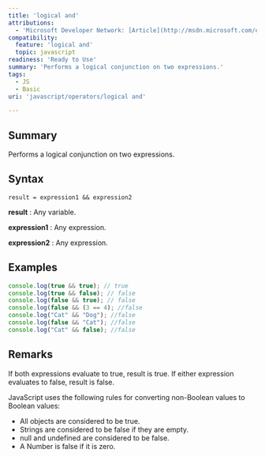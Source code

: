 ```yaml
---
title: 'logical and'
attributions:
  - 'Microsoft Developer Network: [Article](http://msdn.microsoft.com/en-us/library/ie/719e8e30(v=vs.94).aspx)'
compatibility:
  feature: 'logical and'
  topic: javascript
readiness: 'Ready to Use'
summary: 'Performs a logical conjunction on two expressions.'
tags:
  - JS
  - Basic
uri: 'javascript/operators/logical and'

---
```

## Summary

Performs a logical conjunction on two expressions.

## Syntax

    result = expression1 && expression2

**result**
:   Any variable.

**expression1**
:   Any expression.

**expression2**
:   Any expression.

## Examples

``` js
console.log(true && true); // true
console.log(true && false); // false
console.log(false && true); // false
console.log(false && (3 == 4); //false
console.log("Cat" && "Dog"); //false
console.log(false && "Cat"); //false
console.log("Cat" && false); //false
```

## Remarks

If both expressions evaluate to true, result is true. If either expression evaluates to false, result is false.

JavaScript uses the following rules for converting non-Boolean values to Boolean values:

-   All objects are considered to be true.
-   Strings are considered to be false if they are empty.
-   null and undefined are considered to be false.
-   A Number is false if it is zero.


